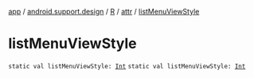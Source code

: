 [app](../../../index.md) / [android.support.design](../../index.md) / [R](../index.md) / [attr](index.md) / [listMenuViewStyle](.)

# listMenuViewStyle

`static val listMenuViewStyle: `[`Int`](https://kotlinlang.org/api/latest/jvm/stdlib/kotlin/-int/index.html)
`static val listMenuViewStyle: `[`Int`](https://kotlinlang.org/api/latest/jvm/stdlib/kotlin/-int/index.html)